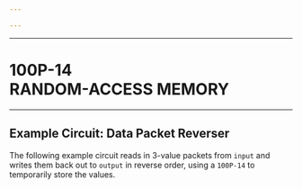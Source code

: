```yaml
---

---
```


----

# 100P-14 <br>RANDOM-ACCESS MEMORY

----

<TwoCols>
<template #left>

<WideSubtitleBlock is-subtitle>

## General description
</WideSubtitleBlock>

`100P-14`random-access memory by Pingda Co. Ltd. offers embedded system engineers additional storage for today’s increasingly data-driven world with a whopping fourteen memory cells. With its convenient auto-increment feature, you won’t have to waste precious registers keeping track of memory addresses.

<WideSubtitleBlock>

## Features
</WideSubtitleBlock>

- (14) random-access memory cells
- (2) independent, auto-incrementing memory pointers

</template>
<template #right>

<WideSubtitleBlock>

## Usage
</WideSubtitleBlock>

- All memory cells initialize to a value of 0.
- All memory pointers initialize to point at the first memory cell (`address 0`).
- Memory pointers can be read and written over XBus with the `a0` and `a1` address pins.
- Memory values referenced by pointers can be read and written over XBus with the `d0` and `d1` data pins.
- After reading from or writing to a data pin, the corresponding memory pointer will automatically increment to the next memory location.

</template>
</TwoCols>

<WideSubtitleBlock>

## Example Circuit: Data Packet Reverser
</WideSubtitleBlock>

The following example circuit reads in 3-value packets from `input` and writes them back out to `output` in reverse order, using a `100P-14` to temporarily store the values.

<ImgContainer src="/images/21.webp" alt="Example Circuit: Data Packet Reverser" />
<br>
<ImgContainer src="/images/22.webp" alt="Example Circuit: Data Packet Reverser Signal" />
